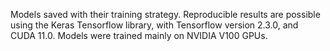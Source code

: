 Models saved with their training strategy. Reproducible results are possible using the Keras Tensorflow library, with Tensorflow version 2.3.0, and CUDA 11.0. Models were trained mainly on NVIDIA V100 GPUs.
